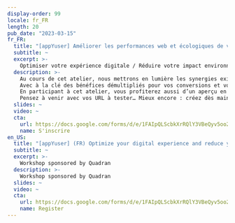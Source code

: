 ```yaml
---
display-order: 99
locale: fr_FR
length: 20
pub_date: "2023-03-15"
fr_FR:
  title: "[appYuser] Améliorer les performances web et écologiques de vos sites web : même combat !"
  subtitle: ~
  excerpt: >-
    Optimiser votre expérience digitale / Réduire votre impact environnemental : comment gagner (facilement) sur les deux tableaux ?
  description: >-
    Au cours de cet atelier, nous mettrons en lumière les synergies existantes d’optimisation de l’expérience digitale et de réduction de l’impact environnemental par phase projet. 
    Avec à la clé des bénéfices démultipliés pour vos conversions et votre image de marque…
    En participant à cet atelier, vous profiterez aussi d’un aperçu en avant-première du fonctionnement de notre nouvel outil appYplanet, première solution sur le marché permettant de mesurer l’impact environnemental réel de vos sites web, basé sur notre technologie de Real User Monitoring… 
    Pensez à venir avec vos URL à tester… Mieux encore : créez dès maintenant (https://appyuser.quadran.eu/performance/#/createAccount|votre compte freemium appYuser) et déployez notre solution sur votre site et nous vous ferons un retour personnalisé durant l’atelier !
  slides: ~
  video: ~
  cta:
    url: https://docs.google.com/forms/d/e/1FAIpQLScbkXrRQlY3VBeQyv5oo2ZoOruDQCIKLDmP5ZIMPV2G14G9cw/viewform
    name: S'inscrire
en_US:
  title: "[appYuser] (FR) Optimize your digital experience and reduce your environmental footprint"
  subtitle: ~
  excerpt: >-
    Workshop sponsored by Quadran
  description: >-
    Workshop sponsored by Quadran
  slides: ~
  video: ~
  cta:
    url: https://docs.google.com/forms/d/e/1FAIpQLScbkXrRQlY3VBeQyv5oo2ZoOruDQCIKLDmP5ZIMPV2G14G9cw/viewform
    name: Register
---
```

